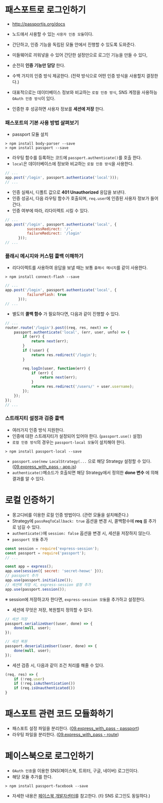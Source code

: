 # 패스포트로 로그인하기

- http://passportjs.org/docs
- 노드애서 사용할 수 있는 `사용자 인증 모듈`이다.
- 간단하고, 인증 기능을 독립된 모듈 안에서 진행할 수 있도록 도와준다.
- 미들웨어로 끼워넣을 수 있어 간단한 설정만으로 로그인 기능을 만들 수 있다,
- 순전히 __인증 기능만 담당__ 한다.

- 수백 가지의 인증 방식 제공한다. (전략 방식으로 어떤 인증 방식을 사용할지 결정한다.)
- 대표적으로는 데이터베이스 정보와 비교하는 `로컬 인증 방식`, SNS 계정을 사용하능 `OAuth 인증 방식`이 있다.

- 인증한 후 성공하면 사용자 정보를 __세션에 저장__ 한다.

### 패스포트의 기본 사용 방법 살펴보기

- passport 모듈 설치

```text
> npm install body-parser --save
> npm install passport --save
```

- 라우팅 함수를 등록하는 코드에 `passport.authenticate()`를 호출 한다.
- `local`은 데이터베이스에 정보와 비교하는 `로컬 인증 방식`을 사용한다.

```javascript
// ...
app.post('/login', passport.authenticate('local')));
// ...
```

- 인증 실패시, 디폴트 값으로 __401 Unauthorized__ 응답을 보낸다.
- 인증 성공시, 다음 라우팅 함수가 호출되며, `req.user`에 인증된 사용자 정보가 들어간다.
- 인증 여부에 따라, 리다이렉트 시킬 수 있다.

```javascript
// ...
app.post('/login', passport.authenticate('local', {
          successRedirect: '/',
          failureRedirect: '/login'
      }));
// ...
```

### 플래시 메시지와 커스텀 콜백 이해하기

- 리다이렉트를 사용하여 응답을 보낼 때는 보통 `플래시 메시지`를 같이 사용한다.

```text
> npm install connect-flash --save
```

```javascript
// ...
app.post('/login', passport.authenticate('local', {
          failureFlash: true
      }));
// ...
```

- 별도의 __콜백 함수__ 가 필요하다면, 다음과 같이 진행할 수 있다.

```javascript
// ...
router.route('/login').post((req, res, next) => {
    passport.authenticate('local', (err, user, unfo) => {
        if (err) {
            return next(err);
        }
        if (!user) {
            return res.redirect('/login');
        }

        req.logIn(user, function(err) {
            if (err) {
                return next(err);
            }
            return res.redirect('/users/' + user.username);
        });
    });
});
// ...
```

### 스트래지티 설정과 검증 콜백

- 여러가지 인증 방식 지원한다.
- 인증에 대한 스트래지티가 설정되어 있어야 한다. (`passport.use()` 설정)
- `로컬 인증 방식`의 경우는 `passport-local 모듈`이 설치해야 한다.

```text
> npm install passport-local --save
```

- `passport.use(new LocalStrategy(...` 으로 해당 Strategy 설정할 수 있다. ([09.express_with_pass - app.js](09.express_with_pass/app.js))
- `authenticate()`메소드가 호출되면 해당 Strategy에서 정의한 __done 변수__ 에 의해 결과를 알 수 있다.

# 로컬 인증하기

- 몽고디비를 이용한 로컬 인증 방법이다. (관련 모듈을 설치해준다.)
- Strategy에 `passReqToCallback: true` 옵션을 변경 시, 콜백함수에 __req__ 를 추가로 넘길 수 있다.
- `authenticate()`에 `session: false` 옵션을 변경 시, 세션을 저장하지 않는다.
- `passport 모듈` 추가

```javascript
const session = require('express-session');
const passport = require('passport');
// ...

const app = express();
app.use(session({ secret: 'secret-heowc' }));
// passport 추가
app.use(passport.initialize());
// 세션에 저장 시, express-session 설정 추가
app.use(passport.session());
```

※ session에 저장하고자 한다면, `express-session 모듈`을 추가하고 설정한다.

- 세션에 무엇은 저장, 복원할지 정의할 수 있다.

```javascript
// 세션 저장
passport.serializeUser((user, done) => {
	done(null, user);
});

// 세션 복원
passport.deserializeUser((user, done) => {
	done(null, user);
});
```

- 세션 검증 시, 다음과 같이 조건 처리를 해줄 수 있다.

```javascript
(req, res) => {
    if (!req.user)
    if (!req.isAuthentication())
    if (req.isUnauthenticated())
}
```

# 패스포트 관련 코드 모듈화하기

- 패스포트 설정 파일을 분리한다. ([09.express_with_pass - passport](09.express_with_pass/config/passport.js))
- 라우팅 파일을 분리한다. ([09.express_with_pass - route](09.express_with_pass/routes/userPassport.js))

# 페이스북으로 로그인하기

- `OAuth 인증`을 이용한 SNS(페이스북, 트위터, 구글, 네이버) 로그인이다.
- 해당 모듈 추가를 한다.

```text
> npm install passport-facebook --save
```

- 자세한 내용은 [페이스북 개발자센터](https://developers.facebook.com)를 참고한다. (타 SNS 로그인도 동일하다.)
